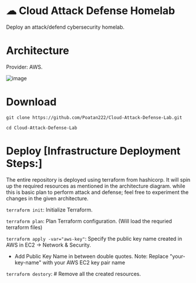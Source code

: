# ☁ Cloud Attack Defense Homelab
Deploy an attack/defend cybersecurity homelab.

# Architecture 
Provider: AWS.

![image](https://github.com/user-attachments/assets/745396ea-435d-429c-9c51-d3e269f4d7ed)


# Download 
`git clone https://github.com/Poatan222/Cloud-Attack-Defense-Lab.git`

`cd Cloud-Attack-Defense-Lab`

# Deploy [Infrastructure Deployment Steps:]

The entire repository is deployed using terraform from hashicorp. It will spin up the required resources as mentioned in the architecture diagram. while this is basic plan to perform attack and defense; feel free to experiment the changes in the given architecture. 

`terraform init`: Initialize Terraform.

`terraform plan`: Plan Terraform configuration. (Will load the requried terraform files)

`terraform apply -var="aws-key"`: Specify the public key name created in AWS in EC2 -> Network & Security.
- Add Public Key Name in between double quotes.
Note: Replace "your-key-name" with your AWS EC2 key pair name

`terraform destory`: # Remove all the created resources.
